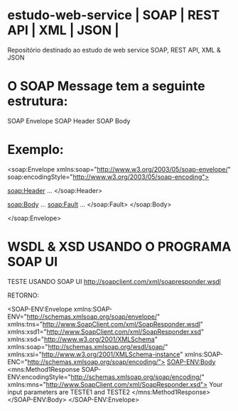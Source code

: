 # estudo-web-service | SOAP | REST API | XML | JSON |
Repositório destinado ao estudo de web service SOAP, REST API, XML &amp; JSON

# O SOAP Message tem a seguinte estrutura:
SOAP Envelope
SOAP Header
SOAP Body
# Exemplo:
<soap:Envelope
xmlns:soap="http://www.w3.org/2003/05/soap-envelope/"
soap:encodingStyle="http://www.w3.org/2003/05/soap-encoding">

<soap:Header>
...
</soap:Header>

<soap:Body>
...
  <soap:Fault>
  ...
  </soap:Fault>
</soap:Body>

</soap:Envelope>

# WSDL & XSD USANDO O PROGRAMA SOAP UI

TESTE USANDO SOAP UI http://soapclient.com/xml/soapresponder.wsdl

RETORNO: 

<SOAP-ENV:Envelope xmlns:SOAP-ENV="http://schemas.xmlsoap.org/soap/envelope/" xmlns:tns="http://www.SoapClient.com/xml/SoapResponder.wsdl" xmlns:xsd1="http://www.SoapClient.com/xml/SoapResponder.xsd" xmlns:xsd="http://www.w3.org/2001/XMLSchema" xmlns:soap="http://schemas.xmlsoap.org/wsdl/soap/" xmlns:xsi="http://www.w3.org/2001/XMLSchema-instance" xmlns:SOAP-ENC="http://schemas.xmlsoap.org/soap/encoding/">
   <SOAP-ENV:Body>
      <mns:Method1Response SOAP-ENV:encodingStyle="http://schemas.xmlsoap.org/soap/encoding/" xmlns:mns="http://www.SoapClient.com/xml/SoapResponder.xsd">
         <bstrReturn xsi:type="xsd:string">Your input parameters are TESTE1 and TESTE2</bstrReturn>
      </mns:Method1Response>
   </SOAP-ENV:Body>
</SOAP-ENV:Envelope>
